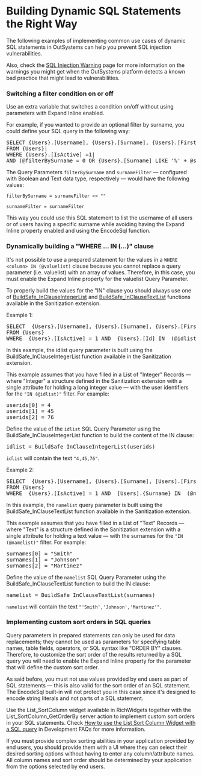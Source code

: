 # Building Dynamic SQL Statements the Right Way

The following examples of implementing common use cases of dynamic SQL statements in OutSystems can help you prevent SQL injection vulnerabilities.

Also, check the [SQL Injection Warning](https://success.outsystems.com/Documentation/11/Reference/Errors_and_Warnings/Warnings/SQL_Injection_Warning) page for more information on the warnings you might get when the OutSystems platform detects a known bad practice that might lead to vulnerabilities.

### Switching a filter condition on or off

Use an extra variable that switches a condition on/off without using parameters with Expand Inline enabled.

For example, if you wanted to provide an optional filter by surname, you could define your SQL query in the following way:

<pre function="syntax.sql">
SELECT {Users}.[Username], {Users}.[Surname], {Users}.[Firstname]|
FROM {Users}|
WHERE {Users}.[IsActive] =1|
AND (@filterBySurname = 0 OR {Users}.[Surname] LIKE '%' + @surnameFilter +'%')|
</pre>

The Query Parameters `filterBySurname` and `surnameFilter` — configured with Boolean and Text data type, respectively — would have the following values:

`filterBySurname = surnameFilter <> ""`

`surnameFilter = surnameFilter`

This way you could use this SQL statement to list the username of all users or of users having a specific surname while avoiding having the Expand Inline property enabled and using the EncodeSql function.

### Dynamically building a "WHERE ... IN (...)" clause

It's not possible to use a prepared statement for the values in a `WHERE <column> IN (@valuelist)` clause because you cannot replace a query parameter (i.e. valuelist) with an array of values. Therefore, in this case, you must enable the Expand Inline property for the valuelist Query Parameter.

To properly build the values for the "IN" clause you should always use one of [BuildSafe_InClauseIntegerList](https://success.outsystems.com/Documentation/11/Reference/OutSystems_APIs/Sanitization_API#BuildSafe_InClauseIntegerList) and [BuildSafe_InClauseTextList](https://success.outsystems.com/Documentation/11/Reference/OutSystems_APIs/Sanitization_API#BuildSafe_InClauseTextList) functions available in the Sanitization extension.

Example 1:

<pre function="syntax.sql">
SELECT  {Users}.[Username], {Users}.[Surname], {Users}.[Firstname]
FROM {Users}                                                       
WHERE  {Users}.[IsActive] = 1 AND  {Users}.[Id] IN  (@idlist)      
</pre>

In this example, the idlist query parameter is built using the BuildSafe_InClauseIntegerList function available in the Sanitization extension.

This example assumes that you have filled in a List of "Integer" Records — where "Integer" a structure defined in the Sanitization extension with a single attribute for holding a long integer value — with the user identifiers for the `"IN (@idlist)"` filter. For example:

<pre>
userids[0] = 4
userids[1] = 45
userids[2] = 76
</pre>

Define the value of the `idlist` SQL Query Parameter using the BuildSafe_InClauseIntegerList function to build the content of the IN clause:

<pre>idlist = BuildSafe_InClauseIntegerList(userids)</pre>

`idlist` will contain the text `"4,45,76"`.

Example 2:

<pre function="syntax.sql">
SELECT  {Users}.[Username], {Users}.[Surname], [Users].[Firstname]
FROM {Users}                                                         
WHERE  {Users}.[IsActive] = 1 AND  [Users].{Surname} IN  (@namelist) 
</pre>

In this example, the `namelist` query parameter is built using the BuildSafe_InClauseTextList function available in the Sanitization extension.

This example assumes that you have filled in a List of "Text" Records — where "Text" is a structure defined in the Sanitization extension with a single attribute for holding a text value — with the surnames for the `"IN (@namelist)"` filter. For example:

<pre>surnames[0] = "Smith"
surnames[1] = "Johnson"
surnames[2] = "Martinez"</pre>

Define the value of the `namelist` SQL Query Parameter using the BuildSafe_InClauseTextList function to build the IN clause:

<pre>namelist = BuildSafe_InClauseTextList(surnames)</pre>

`namelist` will contain the text `"'Smith','Johnson','Martinez'"`.

### Implementing custom sort orders in SQL queries

Query parameters in prepared statements can only be used for data replacements; they cannot be used as parameters for specifying table names, table fields, operators, or SQL syntax like "ORDER BY" clauses. Therefore, to customize the sort order of the results returned by a SQL query you will need to enable the Expand Inline property for the parameter that will define the custom sort order.

As said before, you must not use values provided by end users as part of SQL statements — this is also valid for the sort order of an SQL statement. The EncodeSql built-in will not protect you in this case since it's designed to encode string literals and not parts of a SQL statement.

Use the List_SortColumn widget available in RichWidgets together with the List_SortColumn_GetOrderBy server action to implement custom sort orders in your SQL statements. Check [How to use the List Sort Column Widget with a SQL query](https://success.outsystems.com/Documentation/How-to_Guides/How_to_use_the_List_Sort_Column_Widget_with_a_SQL_query) in Development FAQs for more information.

If you must provide complex sorting abilities in your application provided by end users, you should provide them with a UI where they can select their desired sorting options without having to enter any column/attribute names. All column names and sort order should be determined by your application from the options selected by end users.

